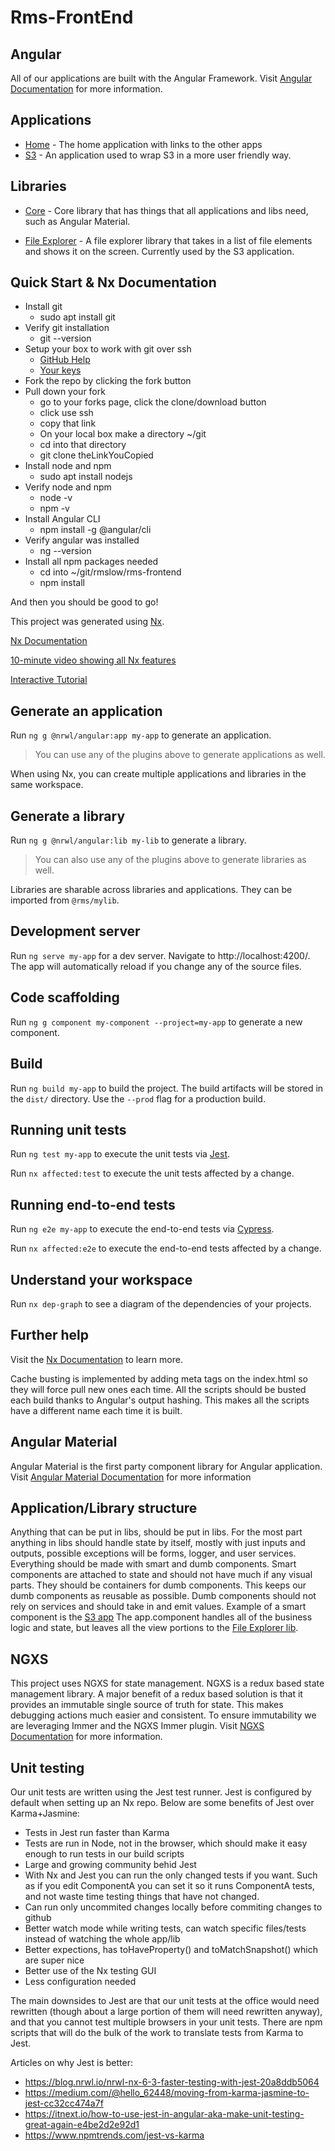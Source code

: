 # Rms-FrontEnd

## Angular

All of our applications are built with the Angular Framework. Visit [Angular Documentation](https://angular.io/) for more information.

## Applications

- [Home](https://github.com/RMSLowside/rmslow/tree/master/rms-frontend/apps/home) - The home application with links to the other apps
- [S3](https://github.com/RMSLowside/rmslow/tree/master/rms-frontend/apps/s3) - An application used to wrap S3 in a more user friendly way.

## Libraries

- [Core](https://github.com/RMSLowside/rmslow/tree/master/rms-frontend/libs/core) - Core library that has things that all applications and libs need, such as Angular Material.

- [File Explorer](https://github.com/RMSLowside/rmslow/tree/master/rms-frontend/libs/file-explorer) - A file explorer library that takes in a list of file elements and shows it on the screen. Currently used by the S3 application.

## Quick Start & Nx Documentation

- Install git
  - sudo apt install git
- Verify git installation
  - git --version
- Setup your box to work with git over ssh
  - [GitHub Help](https://help.github.com/en/github/authenticating-to-github/generating-a-new-ssh-key-and-adding-it-to-the-ssh-agent)
  - [Your keys](https://github.com/settings/keys)
- Fork the repo by clicking the fork button
- Pull down your fork
  - go to your forks page, click the clone/download button
  - click use ssh
  - copy that link
  - On your local box make a directory ~/git
  - cd into that directory
  - git clone theLinkYouCopied
- Install node and npm
  - sudo apt install nodejs
- Verify node and npm
  - node -v
  - npm -v
- Install Angular CLI
  - npm install -g @angular/cli
- Verify angular was installed
  - ng --version
- Install all npm packages needed
  - cd into ~/git/rmslow/rms-frontend
  - npm install

And then you should be good to go!

This project was generated using [Nx](https://nx.dev).

[Nx Documentation](https://nx.dev/angular)

[10-minute video showing all Nx features](https://nx.dev/angular/getting-started/what-is-nx)

[Interactive Tutorial](https://nx.dev/angular/tutorial/01-create-application)

## Generate an application

Run `ng g @nrwl/angular:app my-app` to generate an application.

> You can use any of the plugins above to generate applications as well.

When using Nx, you can create multiple applications and libraries in the same workspace.

## Generate a library

Run `ng g @nrwl/angular:lib my-lib` to generate a library.

> You can also use any of the plugins above to generate libraries as well.

Libraries are sharable across libraries and applications. They can be imported from `@rms/mylib`.

## Development server

Run `ng serve my-app` for a dev server. Navigate to http://localhost:4200/. The app will automatically reload if you change any of the source files.

## Code scaffolding

Run `ng g component my-component --project=my-app` to generate a new component.

## Build

Run `ng build my-app` to build the project. The build artifacts will be stored in the `dist/` directory. Use the `--prod` flag for a production build.

## Running unit tests

Run `ng test my-app` to execute the unit tests via [Jest](https://jestjs.io).

Run `nx affected:test` to execute the unit tests affected by a change.

## Running end-to-end tests

Run `ng e2e my-app` to execute the end-to-end tests via [Cypress](https://www.cypress.io).

Run `nx affected:e2e` to execute the end-to-end tests affected by a change.

## Understand your workspace

Run `nx dep-graph` to see a diagram of the dependencies of your projects.

## Further help

Visit the [Nx Documentation](https://nx.dev/angular) to learn more.

Cache busting is implemented by adding meta tags on the index.html so they will force pull new ones each time. All the scripts should be busted each build thanks to Angular's output hashing. This makes all the scripts have a different name each time it is built.

## Angular Material

Angular Material is the first party component library for Angular application. Visit [Angular Material Documentation](https://material.angular.io/) for more information

## Application/Library structure

Anything that can be put in libs, should be put in libs. For the most part anything in libs should handle state by itself, mostly with just inputs and outputs, possible exceptions will be forms, logger, and user services. Everything should be made with smart and dumb components. Smart components are attached to state and should not have much if any visual parts. They should be containers for dumb components. This keeps our dumb components as reusable as possible. Dumb components should not rely on services and should take in and emit values. Example of a smart component is the [S3 app](https://github.com/RMSLowside/rmslow/tree/master/rms-frontend/apps/s3/src/app) The app.component handles all of the business logic and state, but leaves all the view portions to the [File Explorer lib](https://github.com/RMSLowside/rmslow/tree/master/rms-frontend/libs/file-explorer).

## NGXS

This project uses NGXS for state management. NGXS is a redux based state management library. A major benefit of a redux based solution is that it provides an immutable single source of truth for state. This makes debugging actions much easier and consistent. To ensure immutability we are leveraging Immer and the NGXS Immer plugin. Visit [NGXS Documentation](https://www.ngxs.io/) for more information.

## Unit testing

Our unit tests are written using the Jest test runner. Jest is configured by default when setting up an Nx repo. Below are some benefits of Jest over Karma+Jasmine:

- Tests in Jest run faster than Karma
- Tests are run in Node, not in the browser, which should make it easy enough to run tests in our build scripts
- Large and growing community behid Jest
- With Nx and Jest you can run the only changed tests if you want. Such as if you edit ComponentA you can set it so it runs ComponentA tests, and not waste time testing things that have not changed.
- Can run only uncommited changes locally before commiting changes to github
- Better watch mode while writing tests, can watch specific files/tests instead of watching the whole app/lib
- Better expections, has toHaveProperty() and toMatchSnapshot() which are super nice
- Better use of the Nx testing GUI
- Less configuration needed

The main downsides to Jest are that our unit tests at the office would need rewritten (though about a large portion of them will need rewritten anyway), and that you cannot test multiple browsers in your unit tests. There are npm scripts that will do the bulk of the work to translate tests from Karma to Jest.

Articles on why Jest is better:

- https://blog.nrwl.io/nrwl-nx-6-3-faster-testing-with-jest-20a8ddb5064
- https://medium.com/@hello_62448/moving-from-karma-jasmine-to-jest-cc32cc474a7f
- https://itnext.io/how-to-use-jest-in-angular-aka-make-unit-testing-great-again-e4be2d2e92d1
- https://www.npmtrends.com/jest-vs-karma
